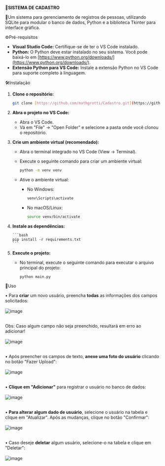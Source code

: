 🪪**SISTEMA DE CADASTRO**

📃Um sistema para gerenciamento de registros de pessoas, utilizando SQLite para modular o banco de dados, Python e a biblioteca Tkinter para interface gráfica.

⚙️Pré-requisitos

* **Visual Studio Code:** Certifique-se de ter o VS Code instalado.
* **Python:** O Python deve estar instalado no seu sistema. Você pode baixá-lo em [https://www.python.org/downloads/](https://www.python.org/downloads/).
* **Extensão Python para VS Code:** Instale a extensão Python no VS Code para suporte completo à linguagem.

🛠️Instalação

1.  **Clone o repositório:**

    ```bash
    git clone [https://github.com/mathgrotti/Cadastro.git](https://github.com/mathgrotti/Cadastro.git)
    ```

2.  **Abra o projeto no VS Code:**

    * Abra o VS Code.
    * Vá em "File" -> "Open Folder" e selecione a pasta onde você clonou o repositório.

3.  **Crie um ambiente virtual (recomendado):**

    * Abra o terminal integrado no VS Code (View -> Terminal).
    * Execute o seguinte comando para criar um ambiente virtual:

        ```bash
        python -m venv venv
        ```

    * Ative o ambiente virtual:

        * No Windows:

            ```bash
            venv\Scripts\activate
            ```

        * No macOS/Linux:

            ```bash
            source venv/bin/activate
            ```

4.  **Instale as dependências:**

        ```bash
        pip install -r requirements.txt
        ```

5.  **Execute o projeto:**

    * No terminal, execute o seguinte comando para executar o arquivo principal do projeto:

        ```bash
        python main.py
        ```


📲Uso

  • Para **criar** um novo usuário, preencha **todas** as informações dos campos solicitados: <br><br>
     ![image](https://media.discordapp.net/attachments/782794257085366274/1342885469545041940/gif1Dados.gif?ex=67bb430d&is=67b9f18d&hm=a5e8e4e22dfbb121168db697106d9ae6807cbcc4e27b2abf5c628a23c352c6da&=&width=682&height=468) <br><br>

  Obs: Caso algum campo não seja preenchido, resultará em erro ao adicionar! <br><br>
      ![image](https://media.discordapp.net/attachments/782794257085366274/1342885583525122118/gif6error.gif?ex=67bb4328&is=67b9f1a8&hm=5f522a4fffa498a6738bcbcf4bfec7c69d51515efb63309e30d08ce777e16b83&=&width=656&height=468) <br><br>
  

  • Após preencher os campos de texto, **anexe uma foto do usuário** clicando no botão "Fazer Upload": <br><br>
      ![image](https://media.discordapp.net/attachments/782794257085366274/1342885504026411140/gif2addfoto.gif?ex=67bb4315&is=67b9f195&hm=ff449fcbfde3fb72f73f0b41b7de7e16d0d116d84c5d3639cd74edb7c2ea86ec&=&width=680&height=468) <br><br>

  • **Clique em "Adicionar"** para registrar o usuário no banco de dados: <br><br>
      ![image](https://media.discordapp.net/attachments/782794257085366274/1342885526549692438/gif3seeUser.gif?ex=67bb431b&is=67b9f19b&hm=199bbd616b436ff162328eaf98d0b6095b0094b23a0458b5af47bca472a94a1b&=&width=669&height=468) <br><br>

  • **Para alterar algum dado de usuário**, selecione o usuário na tabela e clique em "Atualizar". Após as mudanças, clique no botão "Confirmar": <br><br>
      ![image](https://media.discordapp.net/attachments/782794257085366274/1342885545310687296/gif4attUser.gif?ex=67bb431f&is=67b9f19f&hm=271faccc65d8b4f6a07a5d2c69cd29dfcbbefb833199db79236dc27996cc9344&=&width=662&height=468) <br><br>

  • Caso deseje **deletar** algum usuário, selecione-o na tabela e clique em "Deletar": <br><br>
      ![image](https://media.discordapp.net/attachments/782794257085366274/1342885566093463683/gif5delUser.gif?ex=67bb4324&is=67b9f1a4&hm=5473ee1d5b45304056ea25fd73c47bf2eadeea901c177cc40da37e60ca2ade99&=&width=668&height=468) <br><br>
      

